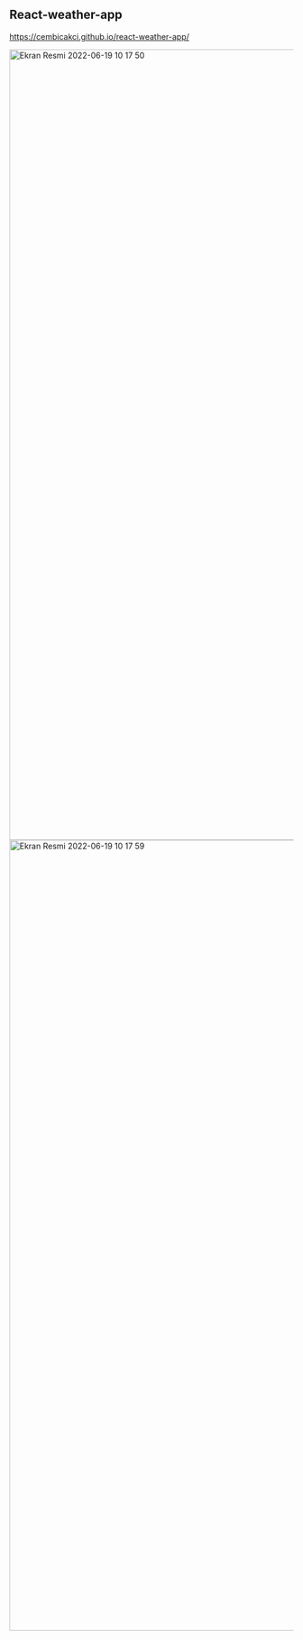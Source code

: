 ## React-weather-app

https://cembicakci.github.io/react-weather-app/

<img width="1400" alt="Ekran Resmi 2022-06-19 10 17 50" src="https://user-images.githubusercontent.com/73403359/174470211-137b240a-340d-40d3-99f1-4af7064bb894.png">
<img width="1400" alt="Ekran Resmi 2022-06-19 10 17 59" src="https://user-images.githubusercontent.com/73403359/174470212-1c6c616e-ae05-4e83-96a3-7f3e0252fa82.png">
